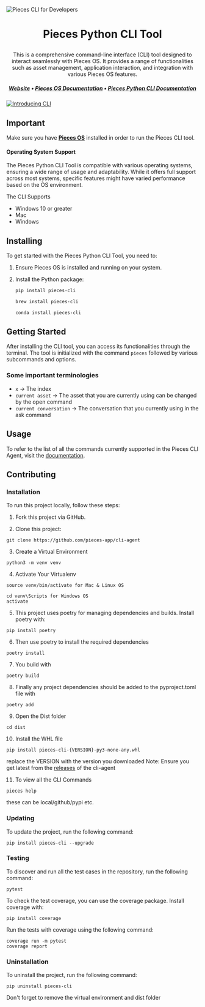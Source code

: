 ![Pieces CLI for Developers](https://camo.githubusercontent.com/69c990240f877927146712d45be2f690085b9e45b4420736aa373917f8e0b2c8/68747470733a2f2f73746f726167652e676f6f676c65617069732e636f6d2f7069656365735f7374617469635f7265736f75726365732f7066645f77696b692f5049454345535f4d41494e5f4c4f474f5f57494b492e706e67)
<p align="center">

# <p align="center"> Pieces Python CLI Tool

<p align="center"> This is a comprehensive command-line interface (CLI) tool designed to interact seamlessly with Pieces OS. It provides a range of functionalities such as asset management, application interaction, and integration with various Pieces OS features.

</p>
  
##### <p align="center"> [Website](https://pieces.app/) • [Pieces OS Documentation](https://docs.pieces.app/) • [Pieces Python CLI Documentation](https://docs.pieces.app/extensions-plugins/cli)
</p>

[![Introducing CLI](https://img.youtube.com/vi/kAgwHMxWY8c/0.jpg)](https://www.youtube.com/watch?v=kAgwHMxWY8c)

## Important

Make sure you have [**Pieces OS**](https://docs.pieces.app/installation-getting-started/what-am-i-installing) installed in order to run the Pieces CLI tool.

#### Operating System Support
The Pieces Python CLI Tool is compatible with various operating systems, ensuring a wide range of usage and adaptability. While it offers full support across most systems, specific features might have varied performance based on the OS environment.

The CLI Supports
- Windows 10 or greater
- Mac
- Windows

## Installing
To get started with the Pieces Python CLI Tool, you need to:

1. Ensure Pieces OS is installed and running on your system.
2. Install the Python package:

   ```bash
   pip install pieces-cli
   ```

   ```bash
   brew install pieces-cli
   ```

   ```bash
   conda install pieces-cli
   ```

## Getting Started
After installing the CLI tool, you can access its functionalities through the terminal. The tool is initialized with the command `pieces` followed by various subcommands and options.


### Some important terminologies

- `x` -> The index
- `current asset` -> The asset that you are currently using can be changed by the open command 
- `current conversation` -> The conversation that you currently using in the ask command


## Usage

To refer to the list of all the commands currently supported in the Pieces CLI Agent, visit the [documentation](https://docs.pieces.app/extensions-plugins/cli/commands).

## Contributing


### Installation
To run this project locally, follow these steps:

1. Fork this project via GitHub. 

2. Clone this project: 
```shell
git clone https://github.com/pieces-app/cli-agent
```

3. Create a Virtual Environment
```shell
python3 -m venv venv
``` 

4. Activate Your Virtualenv
```shell
source venv/bin/activate for Mac & Linux OS

cd venv\Scripts for Windows OS
activate 
```

5. This project uses poetry for managing dependencies and builds. Install poetry with:
```shell
pip install poetry
```

6. Then use poetry to install the required dependencies
```shell
poetry install
```

7. You build with
```shell
poetry build
```

8. Finally any project dependencies should be added to the pyproject.toml file with
```shell
poetry add 
```

9. Open the Dist folder
```shell
cd dist
``` 

10. Install the WHL file
```shell
pip install pieces-cli-{VERSION}-py3-none-any.whl 
```
replace the VERSION with the version you downloaded
Note: Ensure you get latest from the [releases](https://github.com/pieces-app/cli-agent/releases) of the cli-agent


11. To view all the CLI Commands
```shell 
pieces help 
``` 

these can be local/github/pypi etc.


### Updating
To update the project, run the following command:

```shell
pip install pieces-cli --upgrade
```


### Testing
To discover and run all the test cases in the repository, run the following command:

```shell
pytest
```

To check the test coverage, you can use the coverage package. Install coverage with:
```shell
pip install coverage
```

Run the tests with coverage using the following command:
```shell
coverage run -m pytest
coverage report
```

### Uninstallation
To uninstall the project, run the following command:

```shell
pip uninstall pieces-cli
```
Don't forget to remove the virtual environment and dist folder


